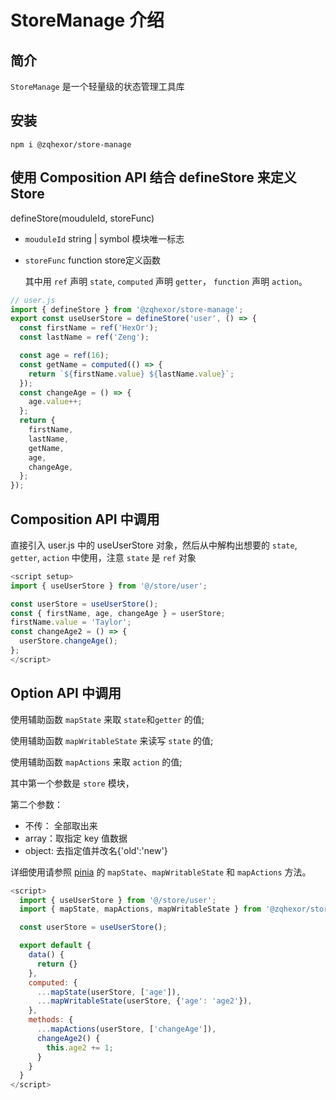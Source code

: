 # StoreManage 介绍
## 简介
`StoreManage` 是一个轻量级的状态管理工具库

## 安装

```
npm i @zqhexor/store-manage
```

## 使用 Composition API 结合 defineStore 来定义 Store

defineStore(mouduleId, storeFunc)

- `mouduleId` string | symbol 模块唯一标志
- `storeFunc` function store定义函数

  其中用 `ref` 声明 `state`, `computed` 声明 `getter`， `function` 声明 `action`。

```js
// user.js
import { defineStore } from '@zqhexor/store-manage';
export const useUserStore = defineStore('user', () => {
  const firstName = ref('HexOr');
  const lastName = ref('Zeng');

  const age = ref(16);
  const getName = computed(() => {
    return `${firstName.value} ${lastName.value}`;
  });
  const changeAge = () => {
    age.value++;
  };
  return {
    firstName,
    lastName,
    getName,
    age,
    changeAge,
  };
});
```

## Composition API 中调用

直接引入 user.js 中的 useUserStore 对象，然后从中解构出想要的 `state`, `getter`, `action` 中使用，注意 `state` 是 `ref` 对象

```js
<script setup>
import { useUserStore } from '@/store/user';

const userStore = useUserStore();
const { firstName, age, changeAge } = userStore;
firstName.value = 'Taylor';
const changeAge2 = () => {
  userStore.changeAge();
};
</script>
```

## Option API 中调用

使用辅助函数 `mapState` 来取 `state`和`getter` 的值;

使用辅助函数 `mapWritableState` 来读写 `state` 的值;

使用辅助函数 `mapActions` 来取 `action` 的值;

其中第一个参数是 `store` 模块，

第二个参数：

- 不传： 全部取出来
- array：取指定 key 值数据
- object: 去指定值并改名{'old':'new'}

详细使用请参照 [pinia](https://pinia.web3doc.top/introduction.html) 的 `mapState`、`mapWritableState` 和 `mapActions` 方法。

```js
<script>
  import { useUserStore } from '@/store/user';
  import { mapState, mapActions, mapWritableState } from '@zqhexor/store-manage';

  const userStore = useUserStore();

  export default {
    data() {
      return {}
    },
    computed: {
      ...mapState(userStore, ['age']),
      ...mapWritableState(userStore, {'age': 'age2'}),
    },
    methods: {
      ...mapActions(userStore, ['changeAge']),
      changeAge2() {
        this.age2 += 1;
      }
    }
  }
</script>
```
